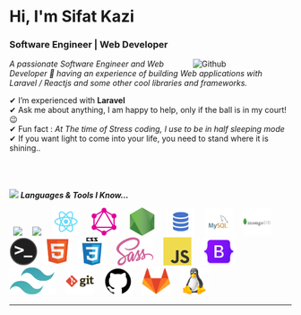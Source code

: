 <h1 align="left">Hi, I'm Sifat Kazi</h1>
<h3 align="left">Software Engineer | Web Developer</h3>
<p align="left">
<img width="35%" align="right" alt="Github" src="https://user-images.githubusercontent.com/48678280/88862734-4903af80-d201-11ea-968b-9c939d88a37c.gif" />




<p align="left">
  <em>
  A passionate Software Engineer and Web Developer 🚀 having an experience of building Web applications with Laravel / Reactjs and some other cool libraries and frameworks.

  </em> 
  <br>

</p>


✔ I’m experienced with **Laravel**<br>
✔ Ask me about anything, I am happy to help, only if the ball is in my court!😉<br>
✔ Fun fact : *At The time of Stress coding, I use to be in half sleeping mode*<br>
✔ If you want light to come into your life, you need to stand where it is shining.. <br><br><br><br>
 

<img src="https://media.giphy.com/media/ObNTw8Uzwy6KQ/giphy.gif" width="30px">&nbsp;***Languages & Tools I Know...***
<p align="left">
  <code> <img height="50" src="https://laravel.com/img/logomark.min.svg"> </code>
  <code> <img height="50" src="https://www.php.net//images/logos/new-php-logo.svg"> </code>
  <code> <img height="50" src="https://raw.githubusercontent.com/github/explore/80688e429a7d4ef2fca1e82350fe8e3517d3494d/topics/react/react.png"> </code>
  <code> <img height="50" src="https://raw.githubusercontent.com/github/explore/80688e429a7d4ef2fca1e82350fe8e3517d3494d/topics/graphql/graphql.png"> </code>
  <code> <img height="50" src="https://raw.githubusercontent.com/github/explore/80688e429a7d4ef2fca1e82350fe8e3517d3494d/topics/nodejs/nodejs.png"> </code>
  <code> <img height="50" src="https://raw.githubusercontent.com/github/explore/80688e429a7d4ef2fca1e82350fe8e3517d3494d/topics/sql/sql.png"> </code>
  <code> <img height="50" src="https://raw.githubusercontent.com/github/explore/80688e429a7d4ef2fca1e82350fe8e3517d3494d/topics/mysql/mysql.png"> </code>
  <code> <img height="50" src="https://raw.githubusercontent.com/github/explore/80688e429a7d4ef2fca1e82350fe8e3517d3494d/topics/mongodb/mongodb.png"> </code>
  <code> <img height="50" src="https://raw.githubusercontent.com/github/explore/80688e429a7d4ef2fca1e82350fe8e3517d3494d/topics/terminal/terminal.png"> </code>
  <code><img height="50" src="https://github.com/engrmafzaalch/engrmafzaalch/blob/main/html.png"></code>
  <code> <img height="50" src="https://github.com/engrmafzaalch/engrmafzaalch/blob/main/css.png"> </code>
  <code> <img height="50" src="https://github.com/engrmafzaalch/engrmafzaalch/blob/main/sass.svg"> </code>  
  <code> <img height="50" src="https://github.com/engrmafzaalch/engrmafzaalch/blob/main/js.png"> </code>
  <code> <img height="50" src="https://github.com/engrmafzaalch/engrmafzaalch/blob/main/bootstrap.png"> </code>
  <code> <img height="50" src="https://github.com/engrmafzaalch/engrmafzaalch/blob/main/tailwin.png"> </code>
  <code> <img height="50" src="https://github.com/engrmafzaalch/engrmafzaalch/blob/main/git.webp"> </code>
  <code> <img height="50" src="https://github.com/engrmafzaalch/engrmafzaalch/blob/main/github.png"> </code>
  <code> <img height="50" src="https://github.com/engrmafzaalch/engrmafzaalch/blob/main/gitlab-282507.webp"> </code>
  <code> <img height="50" src="https://github.com/engrmafzaalch/engrmafzaalch/blob/main/linux.png"> </code>
  <hr>

